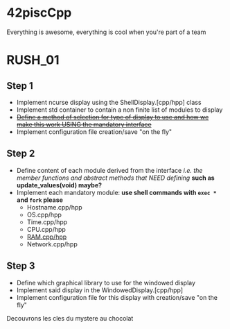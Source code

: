 # 42piscCpp
Everything is awesome, everything is cool when you're part of a team

# RUSH_01

## Step 1
* Implement ncurse display using the ShellDisplay.[cpp/hpp] class
* Implement std container to contain a non finite list of modules to display
* [~~Define a method of selection for type of display to use and how we make this work USING the mandatory interface~~](rush01/includes/Options.hpp)
* Implement configuration file creation/save "on the fly"

## Step 2
* Define content of each module derived from the interface *i.e. the member functions and abstract methods that NEED defining* **such as update_values(void) maybe?**
* Implement each mandatory module: **use shell commands with `exec *` and `fork` please**
  * Hostname.cpp/hpp
  * OS.cpp/hpp
  * Time.cpp/hpp
  * CPU.cpp/hpp
  * [RAM.cpp/hpp](http://nadeausoftware.com/articles/2012/09/c_c_tip_how_get_physical_memory_size_system)
  * Network.cpp/hpp

## Step 3
* Define which graphical library to use for the windowed display
* Implement said display in the WindowedDisplay.[cpp/hpp]
* Implement configuration file for this display with creation/save "on the fly"

Decouvrons les cles du mystere au chocolat
